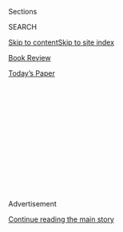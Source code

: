 <div id="app">

<div>

<div>

<div>

<div class="NYTAppHideMasthead css-1q2w90k e1suatyy0">

<div class="section css-ui9rw0 e1suatyy2">

<div class="css-eph4ug er09x8g0">

<div class="css-6n7j50">

</div>

<span class="css-1dv1kvn">Sections</span>

<div class="css-10488qs">

<span class="css-1dv1kvn">SEARCH</span>

</div>

[Skip to content](#site-content)[Skip to site index](#site-index)

</div>

<div id="masthead-section-label" class="css-1wr3we4 eaxe0e00">

[Book
Review](https://www.nytimes3xbfgragh.onion/section/books/review)

</div>

<div class="css-10698na e1huz5gh0">

</div>

</div>

<div id="masthead-bar-one" class="section hasLinks css-15hmgas e1csuq9d3">

<div class="css-uqyvli e1csuq9d0">

</div>

<div class="css-1uqjmks e1csuq9d1">

</div>

<div class="css-9e9ivx">

[](https://myaccount.nytimes3xbfgragh.onion/auth/login?response_type=cookie&client_id=vi)

</div>

<div class="css-1bvtpon e1csuq9d2">

[Today’s
Paper](https://www.nytimes3xbfgragh.onion/section/todayspaper)

</div>

</div>

</div>

</div>

<div data-aria-hidden="false">

<div id="site-content" data-role="main">

<div>

<div class="css-1aor85t" style="opacity:0.000000001;z-index:-1;visibility:hidden">

<div class="css-1hqnpie">

<div class="css-epjblv">

<span class="css-17xtcya">[Book
Review](/section/books/review)</span><span class="css-x15j1o">|</span><span class="css-fwqvlz">Learning
to Heal, With a Little Fur
Machine</span>

</div>

<div class="css-k008qs">

<div class="css-1iwv8en">

<span class="css-18z7m18"></span>

<div>

</div>

</div>

<span class="css-1n6z4y">https://nyti.ms/2DXoLdV</span>

<div class="css-1705lsu">

<div class="css-4xjgmj">

<div class="css-4skfbu" data-role="toolbar" data-aria-label="Social Media Share buttons, Save button, and Comments Panel with current comment count" data-testid="share-tools">

  - 
  - 
  - 
  - 
    
    <div class="css-6n7j50">
    
    </div>

  - 

</div>

</div>

</div>

</div>

</div>

</div>

<div id="NYT_TOP_BANNER_REGION" class="css-13pd83m">

</div>

<div id="top-wrapper" class="css-1sy8kpn">

<div id="top-slug" class="css-l9onyx">

Advertisement

</div>

[Continue reading the main
story](#after-top)

<div class="ad top-wrapper" style="text-align:center;height:100%;display:block;min-height:250px">

<div id="top" class="place-ad" data-position="top" data-size-key="top">

</div>

</div>

<div id="after-top">

</div>

</div>

<div id="sponsor-wrapper" class="css-1hyfx7x">

<div id="sponsor-slug" class="css-19vbshk">

Supported by

</div>

[Continue reading the main
story](#after-sponsor)

<div id="sponsor" class="ad sponsor-wrapper" style="text-align:center;height:100%;display:block">

</div>

<div id="after-sponsor">

</div>

</div>

[Children’s
Books](/column/childrens-books "Children’s Books")

<div class="css-1vkm6nb ehdk2mb0">

# Learning to Heal, With a Little Fur Machine

</div>

<div class="css-79elbk" data-testid="photoviewer-wrapper">

<div class="css-z3e15g" data-testid="photoviewer-wrapper-hidden">

</div>

<div class="css-1a48zt4 ehw59r15" data-testid="photoviewer-children">

![](https://static01.graylady3jvrrxbe.onion/images/2020/07/26/books/review/26-BKS_EGAN_KIDS/26-BKS_EGAN_KIDS-articleLarge-v4.jpg?quality=75&auto=webp&disable=upscale)

</div>

</div>

<div class="css-170u9t6">

<div class="css-u7fh8e">

<div class="css-79elbk">

Buy Book<span data-aria-hidden="true">
    ▾</span>

  - [Amazon](https://www.amazon.com/gp/search?index=books&tag=NYTBSREV-20&field-keywords=Raising+Lumie+Joan+Bauer)
  - [Apple
    Books](https://du-gae-books-dot-nyt-du-prd.appspot.com/buy?title=Raising+Lumie&author=Joan+Bauer)
  - [Barnes and
    Noble](https://www.anrdoezrs.net/click-7990613-11819508?url=https%3A%2F%2Fwww.barnesandnoble.com%2Fw%2F%3Fean%3D9780593113202)
  - [Books-A-Million](https://www.anrdoezrs.net/click-7990613-35140?url=https%3A%2F%2Fwww.booksamillion.com%2Fp%2FRaising%2BLumie%2FJoan%2BBauer%2F9780593113202)
  - [Bookshop](https://bookshop.org/a/3546/9780593113202)
  - [Indiebound](https://www.indiebound.org/book/9780593113202?aff=NYT)

</div>

When you purchase an independently reviewed book through our site, we
earn an affiliate commission.

</div>

</div>

<div class="css-xt80pu e12qa4dv0">

<div class="css-18e8msd">

<div class="css-vp77d3 epjyd6m0">

<div class="css-1baulvz">

By <span class="css-1baulvz last-byline" itemprop="name">Elisabeth
Egan</span>

</div>

</div>

  - July 18,
    2020

  - 
    
    <div class="css-4xjgmj">
    
    <div class="css-d8bdto" data-role="toolbar" data-aria-label="Social Media Share buttons, Save button, and Comments Panel with current comment count" data-testid="share-tools">
    
      - 
      - 
      - 
      - 
        
        <div class="css-6n7j50">
        
        </div>
    
      - 
    
    </div>
    
    </div>

</div>

</div>

<div class="section meteredContent css-1r7ky0e" name="articleBody" itemprop="articleBody">

<div class="css-1fanzo5 StoryBodyCompanionColumn">

<div class="css-53u6y8">

Everyone knows you’re not supposed to judge a book by its cover, but
many of us do it anyway. In the case of Joan Bauer’s 14th novel,
**RAISING LUMIE (Viking, 288 pp., $16.99; ages 10 to 13),** you might
see the jacket photograph of a fuzzy yellow Labrador retriever puppy and
assume you’re in for a cozy, heartwarming tale. You would be wrong. Sort
of.

Bauer’s story of a 12-year-old girl training a guide dog contains plenty
of touching and gratifying moments. In fact, it’s so jam-packed with
inspiring canine cuteness I kept having to excuse myself to dole out
treats to my exuberant mutt. But “Raising Lumie” is a wolf in sheep’s
clothing — a sad story wrapped in an uplifting one whose core you never
quite forget, no matter how tickled you are by its woolly exterior.

Like Walt Disney, Bauer wastes no time dispensing with parents. Olive
Hudson doesn’t remember her mom, who died in a car accident when Olive
was 2; her dad, a plumber named Joe, has just died of cancer. (To her
credit, Bauer avoids euphemisms like “passed.”) Olive’s grandmother is
alive and appears to have all her marbles (as my grandmother used to
say), but the orphaned middle schooler is dispatched to a different New
Jersey town to live with Maudie, a half sister she barely knows. Olive
is a list-maker — it’s how she keeps grief at bay — so in her honor here
are some facts about Maudie: She works as a graphic designer. She’s
engaged to Roger, whose best asset is a fancy car. She’s unflappable and
unfailingly cheerful.

Either Olive is the most amenable adolescent on the planet or the ones
in my orbit are just unusually crotchety. She’s sad to leave everything
and everyone she has ever known, but also totally game to relocate with
Maudie to the Stay Awhile, a big yellow boardinghouse shared by a cast
of charmingly quirky residents including a free-range rabbit named
Bunster. Olive even performs a plumbing miracle mid-move; she fixes a
spraying faucet in the home of a complete stranger, leaving behind a
note: “This repair is in honor of Joe Hudson, the best plumber in
America.”

</div>

</div>

<div class="css-1fanzo5 StoryBodyCompanionColumn">

<div class="css-53u6y8">

Very young readers may appreciate Olive’s “Leapin’ lizards\!” approach
to seismic change, but kids her own age may not buy it — at least not
this summer, when it seems as if loss is everywhere.

Lumie is by far the best character in this book. She’s the 8-week-old
puppy Olive meets when she joins Maudie for her first day at her new
job. (Puppies, cinnamon buns and young relatives welcome? Where do I
apply?) According to Olive, Lumie is “the most adorable dog in North
America … a little fur machine that is 150 percent ON.” And she just
happens to be hanging around the office in preparation for her future
role as a guide dog.

By the time Lumie’s designated “raiser” gets waylaid at a funeral in
Germany, Olive is the obvious candidate to work with the pup. Everyone
at the Stay Awhile is on board, including Bunster. Olive tells Lumie,
“I’m here to help you get ready to do big things in the world” — and
she certainly holds up her end of the bargain. If Bauer’s book is made
into a movie, this will be the montage scene: girl and dog exploring the
neighborhood, practicing leash skills, delighting friends and strangers.
When Olive starts seventh grade, Maudie sends regular newspaper-style
dispatches about Lumie’s behavior; they’re an excellent icebreaker for
Olive to read aloud in the school cafeteria.

Of course this is a temporary arrangement. The idea is for Olive to pass
Lumie along to an owner whose world she’ll open in the same way she has
opened Olive’s. This plan has hitches — some more upsetting than others
— but Olive is a survivor, which makes her fun to root for, and Lumie
is as dear to the reader as any human.

“Raising Lumie” is a touching, optimistic story about decent,
well-intentioned people, which should be enough to earn it a spot on the
shelf of any tween dog-lover. Maybe I’m getting cynical in middle age,
but I kept unzipping Bauer’s carefully spun fleece and finding myself
face to face with the aforementioned wolf. I wonder, would a puppy and a
pack of strangers really take away the pain of Olive’s loss? Would they
even make a dent? Hard to say. But who wouldn’t want to live in a world
where the answer is yes?

</div>

</div>

</div>

<div>

</div>

<div>

</div>

<div>

</div>

<div>

<div id="bottom-wrapper" class="css-1ede5it">

<div id="bottom-slug" class="css-l9onyx">

Advertisement

</div>

[Continue reading the main
story](#after-bottom)

<div id="bottom" class="ad bottom-wrapper" style="text-align:center;height:100%;display:block;min-height:90px">

</div>

<div id="after-bottom">

</div>

</div>

</div>

</div>

</div>

## Site Index

<div>

</div>

## Site Information Navigation

  - [© <span>2020</span> <span>The New York Times
    Company</span>](https://help.nytimes3xbfgragh.onion/hc/en-us/articles/115014792127-Copyright-notice)

<!-- end list -->

  - [NYTCo](https://www.nytco.com/)
  - [Contact
    Us](https://help.nytimes3xbfgragh.onion/hc/en-us/articles/115015385887-Contact-Us)
  - [Work with us](https://www.nytco.com/careers/)
  - [Advertise](https://nytmediakit.com/)
  - [T Brand Studio](http://www.tbrandstudio.com/)
  - [Your Ad
    Choices](https://www.nytimes3xbfgragh.onion/privacy/cookie-policy#how-do-i-manage-trackers)
  - [Privacy](https://www.nytimes3xbfgragh.onion/privacy)
  - [Terms of
    Service](https://help.nytimes3xbfgragh.onion/hc/en-us/articles/115014893428-Terms-of-service)
  - [Terms of
    Sale](https://help.nytimes3xbfgragh.onion/hc/en-us/articles/115014893968-Terms-of-sale)
  - [Site
    Map](https://spiderbites.nytimes3xbfgragh.onion)
  - [Help](https://help.nytimes3xbfgragh.onion/hc/en-us)
  - [Subscriptions](https://www.nytimes3xbfgragh.onion/subscription?campaignId=37WXW)

</div>

</div>

</div>

</div>
